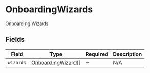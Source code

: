 # OnboardingWizards

Onboarding Wizards


## Fields

| Field                                                         | Type                                                          | Required                                                      | Description                                                   |
| ------------------------------------------------------------- | ------------------------------------------------------------- | ------------------------------------------------------------- | ------------------------------------------------------------- |
| `wizards`                                                     | [OnboardingWizard](../../models/shared/onboardingwizard.md)[] | :heavy_minus_sign:                                            | N/A                                                           |